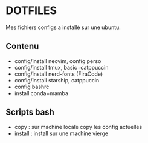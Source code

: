 # DOTFILES

Mes fichiers configs a installé sur une ubuntu.

## Contenu
- config/install neovim, config perso
- config/install tmux, basic+catppuccin
- config/install nerd-fonts (FiraCode)
- config/install starship, catppuccin  
- config bashrc
- install conda+mamba

## Scripts bash
- copy : sur machine locale copy les config actuelles
- install : install sur une machine vierge
